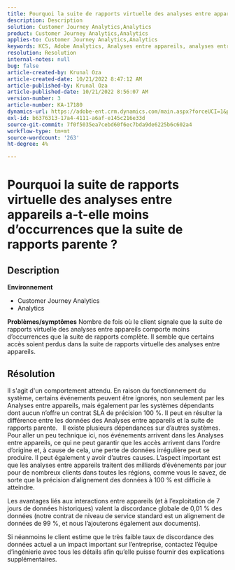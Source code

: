 ```yaml
---
title: Pourquoi la suite de rapports virtuelle des analyses entre appareils a-t-elle moins d’occurrences que la suite de rapports parente ?
description: Description
solution: Customer Journey Analytics,Analytics
product: Customer Journey Analytics,Analytics
applies-to: Customer Journey Analytics,Analytics
keywords: KCS, Adobe Analytics, Analyses entre appareils, analyses entre appareils
resolution: Resolution
internal-notes: null
bug: false
article-created-by: Krunal Oza
article-created-date: 10/21/2022 8:47:12 AM
article-published-by: Krunal Oza
article-published-date: 10/21/2022 8:56:07 AM
version-number: 3
article-number: KA-17180
dynamics-url: https://adobe-ent.crm.dynamics.com/main.aspx?forceUCI=1&pagetype=entityrecord&etn=knowledgearticle&id=e6ec45f4-1c51-ed11-bba2-0022480867fb
exl-id: b6376313-17a4-4111-a6af-e145c216e33d
source-git-commit: 7f0f5035ea7cebd60f6ec7bda9de6225b6c602a4
workflow-type: tm+mt
source-wordcount: '263'
ht-degree: 4%

---
```


# Pourquoi la suite de rapports virtuelle des analyses entre appareils a-t-elle moins d’occurrences que la suite de rapports parente ?

## Description

<b>Environnement</b>
- Customer Journey Analytics
- Analytics



<b>Problèmes/symptômes</b>
Nombre de fois où le client signale que la suite de rapports virtuelle des analyses entre appareils comporte moins d’occurrences que la suite de rapports complète. Il semble que certains accès soient perdus dans la suite de rapports virtuelle des analyses entre appareils.


## Résolution


Il s&#39;agit d&#39;un comportement attendu. En raison du fonctionnement du système, certains événements peuvent être ignorés, non seulement par les Analyses entre appareils, mais également par les systèmes dépendants dont aucun n’offre un contrat SLA de précision 100 %. Il peut en résulter la différence entre les données des Analyses entre appareils et la suite de rapports parente.
 
Il existe plusieurs dépendances sur d’autres systèmes. Pour aller un peu technique ici, nos événements arrivent dans les Analyses entre appareils, ce qui ne peut garantir que les accès arrivent dans l’ordre d’origine et, à cause de cela, une perte de données irrégulière peut se produire. Il peut également y avoir d’autres causes. L’aspect important est que les analyses entre appareils traitent des milliards d’événements par jour pour de nombreux clients dans toutes les régions, comme vous le savez, de sorte que la précision d’alignement des données à 100 % est difficile à atteindre.

Les avantages liés aux interactions entre appareils (et à l’exploitation de 7 jours de données historiques) valent la discordance globale de 0,01 % des données (notre contrat de niveau de service standard est un alignement de données de 99 %, et nous l’ajouterons également aux documents).

Si néanmoins le client estime que le très faible taux de discordance des données actuel a un impact important sur l’entreprise, contactez l’équipe d’ingénierie avec tous les détails afin qu’elle puisse fournir des explications supplémentaires.
